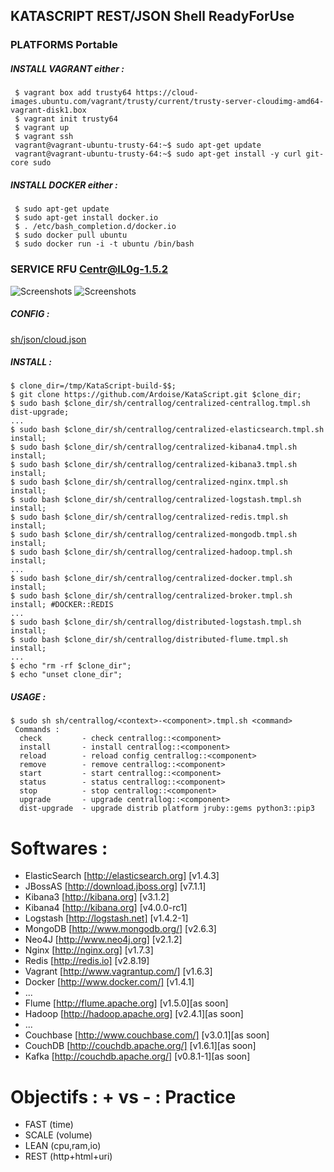 ## KATASCRIPT REST/JSON Shell ReadyForUse

### PLATFORMS Portable
##### INSTALL VAGRANT either :
     $ vagrant box add trusty64 https://cloud-images.ubuntu.com/vagrant/trusty/current/trusty-server-cloudimg-amd64-vagrant-disk1.box
     $ vagrant init trusty64
     $ vagrant up
     $ vagrant ssh
     vagrant@vagrant-ubuntu-trusty-64:~$ sudo apt-get update
     vagrant@vagrant-ubuntu-trusty-64:~$ sudo apt-get install -y curl git-core sudo

##### INSTALL DOCKER either :
     $ sudo apt-get update
     $ sudo apt-get install docker.io
     $ . /etc/bash_completion.d/docker.io
     $ sudo docker pull ubuntu
     $ sudo docker run -i -t ubuntu /bin/bash

### SERVICE RFU Centr@lL0g-1.5.2
  ![Screenshots](https://cacoo.com/diagrams/b8v677hxhjQriPld-BE94C.png?t=1398001932606)
  ![Screenshots](https://cacoo.com/diagrams/mTm79GTjCk8HGxsz-BE94C.png?t=1368912915182)

##### CONFIG :
[sh/json/cloud.json](https://github.com/Ardoise/KataScript/blob/master/sh/json/cloud.json)
    
##### INSTALL :
    $ clone_dir=/tmp/KataScript-build-$$;
    $ git clone https://github.com/Ardoise/KataScript.git $clone_dir;
    $ sudo bash $clone_dir/sh/centrallog/centralized-centrallog.tmpl.sh dist-upgrade;
    ...
    $ sudo bash $clone_dir/sh/centrallog/centralized-elasticsearch.tmpl.sh install;
    $ sudo bash $clone_dir/sh/centrallog/centralized-kibana4.tmpl.sh install;
    $ sudo bash $clone_dir/sh/centrallog/centralized-kibana3.tmpl.sh install;
    $ sudo bash $clone_dir/sh/centrallog/centralized-nginx.tmpl.sh install;
    $ sudo bash $clone_dir/sh/centrallog/centralized-logstash.tmpl.sh install;
    $ sudo bash $clone_dir/sh/centrallog/centralized-redis.tmpl.sh install;
    $ sudo bash $clone_dir/sh/centrallog/centralized-mongodb.tmpl.sh install;
    $ sudo bash $clone_dir/sh/centrallog/centralized-hadoop.tmpl.sh install;
    ...
    $ sudo bash $clone_dir/sh/centrallog/centralized-docker.tmpl.sh install;
    $ sudo bash $clone_dir/sh/centrallog/centralized-broker.tmpl.sh install; #DOCKER::REDIS
    ...
    $ sudo bash $clone_dir/sh/centrallog/distributed-logstash.tmpl.sh install;
    $ sudo bash $clone_dir/sh/centrallog/distributed-flume.tmpl.sh install;
    ...
    $ echo "rm -rf $clone_dir";
    $ echo "unset clone_dir";
    
##### USAGE :
    $ sudo sh sh/centrallog/<context>-<component>.tmpl.sh <command>
     Commands :
      check         - check centrallog::<component>
      install       - install centrallog::<component>
      reload        - reload config centrallog::<component>
      remove        - remove centrallog::<component>
      start         - start centrallog::<component>
      status        - status centrallog::<component>
      stop          - stop centrallog::<component>
      upgrade       - upgrade centrallog::<component>
      dist-upgrade  - upgrade distrib platform jruby::gems python3::pip3

Softwares :
==========================
  - ElasticSearch [http://elasticsearch.org] [v1.4.3]
  - JBossAS [http://download.jboss.org] [v7.1.1]
  - Kibana3 [http://kibana.org] [v3.1.2]
  - Kibana4 [http://kibana.org] [v4.0.0-rc1]
  - Logstash [http://logstash.net] [v1.4.2-1]
  - MongoDB [http://www.mongodb.org/] [v2.6.3]
  - Neo4J [http://www.neo4j.org] [v2.1.2]
  - Nginx [http://nginx.org] [v1.7.3]
  - Redis [http://redis.io] [v2.8.19]
  - Vagrant [http://www.vagrantup.com/] [v1.6.3]
  - Docker [http://www.docker.com/] [v1.4.1]
  - ...
  - Flume [http://flume.apache.org] [v1.5.0][as soon]
  - Hadoop [http://hadoop.apache.org] [v2.4.1][as soon]
  - ...
  - Couchbase [http://www.couchbase.com/] [v3.0.1][as soon]
  - CouchDB [http://couchdb.apache.org/] [v1.6.1][as soon]
  - Kafka [http://couchdb.apache.org/] [v0.8.1-1][as soon]

Objectifs : + vs - : Practice 
=============================
  - FAST        (time)
  - SCALE       (volume)
  - LEAN        (cpu,ram,io)
  - REST        (http+html+uri)
  

